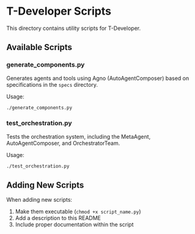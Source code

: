 # T-Developer Scripts

This directory contains utility scripts for T-Developer.

## Available Scripts

### generate_components.py

Generates agents and tools using Agno (AutoAgentComposer) based on specifications in the `specs` directory.

Usage:
```bash
./generate_components.py
```

### test_orchestration.py

Tests the orchestration system, including the MetaAgent, AutoAgentComposer, and OrchestratorTeam.

Usage:
```bash
./test_orchestration.py
```

## Adding New Scripts

When adding new scripts:
1. Make them executable (`chmod +x script_name.py`)
2. Add a description to this README
3. Include proper documentation within the script